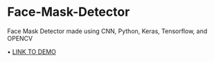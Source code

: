 # Face-Mask-Detector
Face Mask Detector made using CNN, Python, Keras, Tensorflow, and OPENCV

• [LINK TO DEMO](https://youtu.be/Pg6-gAEVGFg)

